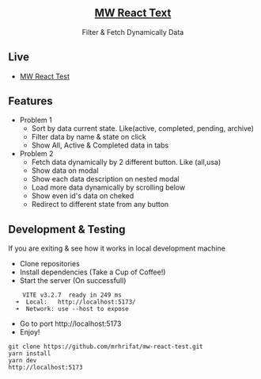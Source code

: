 <div align="center"> 
    <h2 align="center"><a href="https://github.com/mrhrifat/mw-react-test">MW React Text</a></h2>
          Filter & Fetch Dynamically Data<br>
</div>

## Live

- [MW React Test](https://mwreacttest.vercel.app)

## Features

- Problem 1
  - Sort by data current state. Like(active, completed, pending, archive)
  - Filter data by name & state on click
  - Show All, Active & Completed data in tabs
- Problem 2
  - Fetch data dynamically by 2 different button. Like (all,usa)
  - Show data on modal
  - Show each data description on nested modal
  - Load more data dynamically by scrolling below
  - Show even id's data on cheked
  - Redirect to different state from any button
## Development & Testing

If you are exiting & see how it works in local development machine

- Clone repositories
- Install dependencies (Take a Cup of Coffee!)
- Start the server (On successfull)

```
    VITE v3.2.7  ready in 249 ms
  ➜  Local:   http://localhost:5173/
  ➜  Network: use --host to expose
```

- Go to port http://localhost:5173
- Enjoy!

```
git clone https://github.com/mrhrifat/mw-react-test.git
yarn install
yarn dev
http://localhost:5173
```
